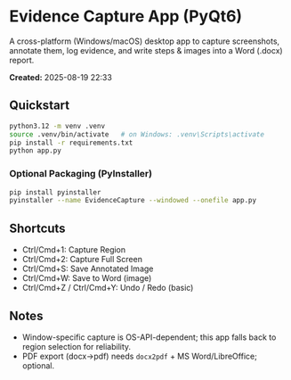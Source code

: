 # Evidence Capture App (PyQt6)

A cross-platform (Windows/macOS) desktop app to capture screenshots, annotate them, log evidence, and write steps & images into a Word (.docx) report.

**Created:** 2025-08-19 22:33

## Quickstart

```bash
python3.12 -m venv .venv
source .venv/bin/activate   # on Windows: .venv\Scripts\activate
pip install -r requirements.txt
python app.py
```

### Optional Packaging (PyInstaller)
```bash
pip install pyinstaller
pyinstaller --name EvidenceCapture --windowed --onefile app.py
```

## Shortcuts
- Ctrl/Cmd+1: Capture Region
- Ctrl/Cmd+2: Capture Full Screen
- Ctrl/Cmd+S: Save Annotated Image
- Ctrl/Cmd+W: Save to Word (image)
- Ctrl/Cmd+Z / Ctrl/Cmd+Y: Undo / Redo (basic)

## Notes
- Window-specific capture is OS-API-dependent; this app falls back to region selection for reliability.
- PDF export (docx→pdf) needs `docx2pdf` + MS Word/LibreOffice; optional.
